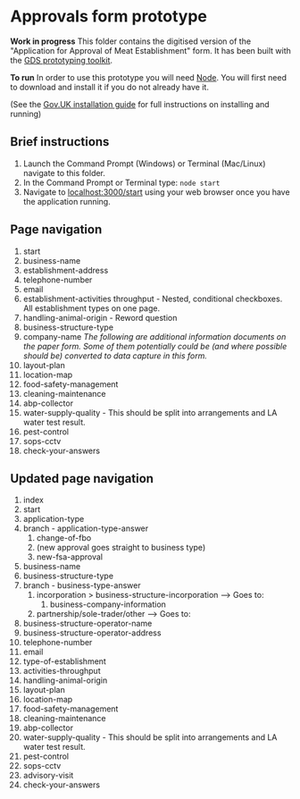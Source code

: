 # Approvals form prototype
__Work in progress__
This folder contains the digitised version of the "Application for Approval of Meat Establishment" form. It has been built with the [GDS prototyping toolkit](https://govuk-prototype-kit.herokuapp.com/docs).

**To run**
In order to use this prototype you will need [Node](https://nodejs.org/en/). You will first need to download and install it if you do not already have it.

(See the [Gov.UK installation guide](https://govuk-prototype-kit.herokuapp.com/docs/install/introduction) for full instructions on installing and running)

## Brief instructions
1. Launch the Command Prompt (Windows) or Terminal (Mac/Linux) navigate to this folder.
2. In the Command Prompt or Terminal type:
`node start`
3. Navigate to [localhost:3000/start](localhost:3000/start) using your web browser once you have the application running.


## Page navigation
1. start
2. business-name
3. establishment-address
4. telephone-number
5. email
6. establishment-activities throughput - Nested, conditional checkboxes. All establishment types on one page.
7. handling-animal-origin - Reword question
8. business-structure-type
9. company-name
*The following are additional information documents on the paper form. Some of them potentially could be (and where possible should be) converted to data capture in this form.*
10. layout-plan
11. location-map
12. food-safety-management
13. cleaning-maintenance
14. abp-collector
15. water-supply-quality - This should be split into arrangements and LA water test result.
16. pest-control
17. sops-cctv
18. check-your-answers

## Updated page navigation
1. index
2. start
3. application-type
4. branch - application-type-answer
   1. change-of-fbo
   2. (new approval goes straight to business type)
   3. new-fsa-approval
5. business-name
6. business-structure-type
7. branch - business-type-answer
   1. incorporation > business-structure-incorporation --> Goes to:
      1. business-company-information
   2. partnership/sole-trader/other --> Goes to:
8. business-structure-operator-name
9. business-structure-operator-address
10. telephone-number
11. email
12. type-of-establishment
13. activities-throughput
14. handling-animal-origin
15. layout-plan
16. location-map
17. food-safety-management
18. cleaning-maintenance
19. abp-collector
20. water-supply-quality - This should be split into arrangements and LA water test result.
21. pest-control
22. sops-cctv
23. advisory-visit
24. check-your-answers
